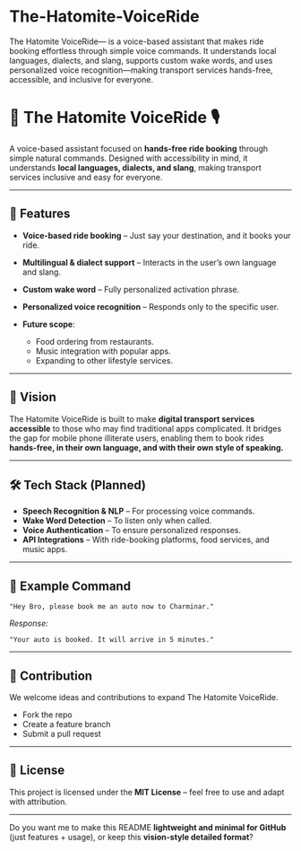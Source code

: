 # The-Hatomite-VoiceRide
The Hatomite VoiceRide— is a voice-based assistant that makes ride booking effortless through simple voice commands. It understands local languages, dialects, and slang, supports custom wake words, and uses personalized voice recognition—making transport services hands-free, accessible, and inclusive for everyone.


# 🚖 The Hatomite VoiceRide 🎙️

A voice-based assistant focused on **hands-free ride booking** through simple natural commands. Designed with accessibility in mind, it understands **local languages, dialects, and slang**, making transport services inclusive and easy for everyone.

---

## 🌟 Features

* **Voice-based ride booking** – Just say your destination, and it books your ride.
* **Multilingual & dialect support** – Interacts in the user’s own language and slang.
* **Custom wake word** – Fully personalized activation phrase.
* **Personalized voice recognition** – Responds only to the specific user.
* **Future scope**:

  * Food ordering from restaurants.
  * Music integration with popular apps.
  * Expanding to other lifestyle services.

---

## 🚀 Vision

The Hatomite VoiceRide is built to make **digital transport services accessible** to those who may find traditional apps complicated. It bridges the gap for mobile phone illiterate users, enabling them to book rides **hands-free, in their own language, and with their own style of speaking.**

---

## 🛠️ Tech Stack (Planned)

* **Speech Recognition & NLP** – For processing voice commands.
* **Wake Word Detection** – To listen only when called.
* **Voice Authentication** – To ensure personalized responses.
* **API Integrations** – With ride-booking platforms, food services, and music apps.

---

## 📌 Example Command

```
"Hey Bro, please book me an auto now to Charminar."
```

*Response:*

```
"Your auto is booked. It will arrive in 5 minutes."
```

---

## 🤝 Contribution

We welcome ideas and contributions to expand The Hatomite VoiceRide.

* Fork the repo
* Create a feature branch
* Submit a pull request

---

## 📜 License

This project is licensed under the **MIT License** – feel free to use and adapt with attribution.

---

Do you want me to make this README **lightweight and minimal for GitHub** (just features + usage), or keep this **vision-style detailed format**?

